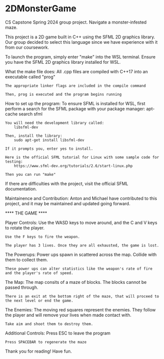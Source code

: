 # 2DMonsterGame
CS Capstone Spring 2024 group project. Navigate a monster-infested maze.

This project is a 2D game built in C++ using the SFML 2D graphics library. Our group decided to select this language since we have experience with it from our coursework.

To launch the program, simply enter "make" into the WSL terminal. Ensure you have the SFML 2D graphics library installed for WSL.

What the make file does:
    All .cpp files are compiled with C++17 into an executable called "prog"

    The appropriate linker flags are included in the compile command

    Then, prog is executed and the program begins running

How to set up the program:
    To ensure SFML is installed for WSL, first perform a search for the SFML package with your package manager:
        apt-cache search sfml
    
    You will need the development library called:
        libsfml-dev
    
    Then, install the library:
        sudo apt-get install libsfml-dev
    
    If it prompts you, enter yes to install.

    Here is the official SFML tutorial for Linux with some sample code for testing:
        https://www.sfml-dev.org/tutorials/2.6/start-linux.php
    
    Then you can run "make"

If there are difficulties with the project, visit the official SFML documentation.

Maintainence and Contribution:
    Anton and Michael have contributed to this project, and it may be maintained and updated going forward.


**** THE GAME ****


Player Controls:
    Use the WASD keys to move around, and the C and V keys to rotate the player.

    Use the F keys to fire the weapon.

    The player has 3 lives. Once they are all exhausted, the game is lost.

The Powerups:
    Power ups spawn in scattered across the map. Collide with them to collect them.

    These power ups can alter statistics like the weapon's rate of fire and the player's rate of speed.

The Map:
    The map consits of a maze of blocks. The blocks cannot be passed through.

    There is an exit at the bottom right of the maze, that will proceed to the next level or end the game.

The Enemies:
    The moving red squares represent the enemies. They follow the player and will remove your lives when made contact with.

    Take aim and shoot them to destroy them.

Additional Controls:
    Press ESC to leave the program

    Press SPACEBAR to regenerate the maze

Thank you for reading! Have fun.
